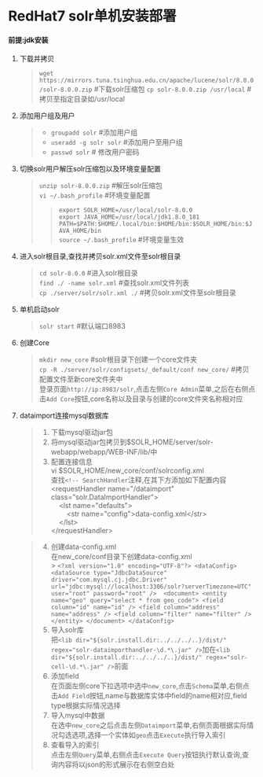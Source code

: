 # RedHat7 solr单机安装部署 #
#### 前提:jdk安装 ####
1. 下载并拷贝
	> `wget https://mirrors.tuna.tsinghua.edu.cn/apache/lucene/solr/8.0.0/solr-8.0.0.zip` #下载solr压缩包
	>  `cp solr-8.0.0.zip /usr/local` #拷贝至指定目录如/usr/local
2. 添加用户组及用户	
	> - `groupadd solr` #添加用户组
	> - `useradd -g solr solr` #添加用户至用户组
	> - `passwd solr` # 修改用户密码
3. 切换solr用户解压solr压缩包以及环境变量配置
	> `unzip solr-8.0.0.zip` #解压solr压缩包   
	> `vi ~/.bash_profile` #环境变量配置  
	> > `export SOLR_HOME=/usr/local/solr-8.0.0`  
	> > `export JAVA_HOME=/usr/local/jdk1.8.0_181`  
	> > `PATH=$PATH:$HOME/.local/bin:$HOME/bin:$SOLR_HOME/bin:$JAVA_HOME/bin`  
	> `source ~/.bash_profile` #环境变量生效  
4. 进入solr根目录,查找并拷贝solr.xml文件至solr根目录 
    > `cd solr-8.0.0` #进入solr根目录  
    > `find ./ -name solr.xml` #查找solr.xml文件列表  
    > `cp ./server/solr/solr.xml ./` #拷贝solr.xml文件至solr根目录  
5. 单机启动solr
    > `solr start` #默认端口8983
6. 创建Core
	> `mkdir new_core` #solr根目录下创建一个core文件夹  
	> `cp -R ./server/solr/configsets/_default/conf new_core/` #拷贝配置文件至新core文件夹中  
	> 登录页面`http://ip:8983/solr`,点击左侧`Core Admin`菜单,之后在右侧点击`Add Core`按钮,core名称以及目录与创建的core文件夹名称相对应  
7. dataimport连接mysql数据库
	> 1. 下载mysql驱动jar包 
	> 2. 将mysql驱动jar包拷贝到$SOLR_HOME/server/solr-webapp/webapp/WEB-INF/lib/中
	> 3. 配置连接信息  
	>  vi $SOLR_HOME/new_core/conf/solrconfig.xml  
	>  查找`<!-- SearchHandler`注释,在其下方添加如下配置内容  
		&lt;requestHandler name="/dataimport" class="solr.DataImportHandler"&gt;  
		&nbsp;&nbsp;&nbsp;&nbsp;&lt;lst name="defaults"&gt;  
	&nbsp;&nbsp;&nbsp;&nbsp;&nbsp;&nbsp;&nbsp;&nbsp;&lt;str name="config"&gt;data-config.xml&lt;/str&gt;  
		&nbsp;&nbsp;&nbsp;&nbsp;&lt;/lst&gt;  
		&lt;/requestHandler&gt;  

	> 4. 创建data-config.xml  
	> 在new_core/conf目录下创建data-config.xml  
		> `<?xml version="1.0" encoding="UTF-8"?>
			<dataConfig>
				<dataSource
					type="JdbcDataSource"
					driver="com.mysql.cj.jdbc.Driver" 
					url="jdbc:mysql://localhost:3306/solr?serverTimezone=UTC"
					user="root"
					password="root" /> 
			    <document>
			        <entity name="geo" query="select * from geo_code">
			            <field column="id" name="id" />
			            <field column="address" name="address" />
			            <field column="filter" name="filter" />
			        </entity>
			    </document>
			</dataConfig>`  
	> 5. 导入solr库  
	> 把`<lib dir="${solr.install.dir:../../../..}/dist/" regex="solr-dataimporthandler-\d.*\.jar" />`加在`<lib dir="${solr.install.dir:../../../..}/dist/" regex="solr-cell-\d.*\.jar" />`前面  
	> 6. 添加field  
	> 在页面左侧core下拉选项中选中`new_core`,点击`Schema`菜单,右侧点击`Add Field`按钮,name与数据库实体中field的name相对应,field type根据实际情况选择  
	> 7. 导入mysql中数据  
	> 在选中`new_core`之后点击左侧`Dataimport`菜单,右侧页面根据实际情况勾选选项,选择一个实体如`geo`点击`Execute`执行导入索引  
	> 8. 查看导入的索引  
	> 点击左侧`Query`菜单,右侧点击`Execute Query`按钮执行默认查询,查询内容将以json的形式展示在右侧空白处  
